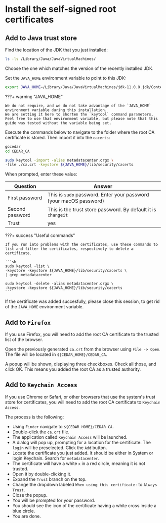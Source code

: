 # Install the self-signed root certificates

## Add to Java trust store
Find the location of the JDK that you just installed:

```sh
ls -ls /Library/Java/JavaVirtualMachines/
```

Choose the one which matches the version of the recently installed JDK.

Set the `JAVA_HOME` environment variable to point to this JDK:
```sh
export JAVA_HOME=/Library/Java/JavaVirtualMachines/jdk-11.0.8.jdk/Contents/Home/
```

???+ warning "JAVA_HOME"
    
    We do not require, and we do not take advantage of the `JAVA_HOME` environment variable during this installation.
    We are setting it here to shorten the `keytool` command parameters.
    Feel free to use that environment variable, but please note that this guide was tested without the variable being set. 

Execute the commands below to navigate to the folder where the root CA certificate is stored.
Then import it into the `cacerts`: 
```sh
gocedar
cd CEDAR_CA

sudo keytool -import -alias metadatacenter.orgx \
-file ./ca.crt -keystore ${JAVA_HOME}/lib/security/cacerts
```

When prompted, enter these value:

| Question                   | Answer                   |
| -----------                | -----------              |
| First password             | This is `sudo` password. Enter your password (your macOS password)|
| Second password            | This is the trust store password. By default it is `changeit` |
| Trust                      | yes |

???+ success "Useful commands"

    If you run into problems with the certificates, use these commands to list and filter the certificates, respectively to delete a certificate.

    ```sh
    sudo keytool -list \
    -keystore -keystore ${JAVA_HOME}/lib/security/cacerts \
    | grep metadatacenter
    
    sudo keytool -delete -alias metadatacenter.orgx \
    -keystore -keystore ${JAVA_HOME}/lib/security/cacerts
    ```

If the certificate was added succesfully, please close this session, to get rid of the `JAVA_HOME` environment variable.
## Add to `Firefox`
If you use Firefox, you will need to add the root CA certificate to the trusted list of the browser.

Open the previously generated `ca.crt` from the browser using `File -> Open`. The file will be located in `${CEDAR_HOME}/CEDAR_CA`.

A popup will be shown, displaying three checkboxes. Check all those, and click OK. This means you added the root CA as a trusted authority. 

## Add to `Keychain Access`
If you use Chrome or Safari, or other browsers that use the system's trust store for certificates, you will need to add the root CA certificate to `Keychain Access`.

The process is the following:

* Using `Finder` navigate to `${CEDAR_HOME}/CEDAR_CA`.
* Double-click the `ca.crt` file.
* The application called `Keychain Access` will be launched.
* A dialog will pop up, prompting for a location for the certificate. The `login` will be preselected. Click the `Add` button.
* Locate the certificate you just added. It should be either in System or login Keychain. Search for `metadatacenter`.
* The certificate will have a white `x` in a red circle, meaning it is not trusted.
* Open it by double-clicking it.
* Expand the `Trust` branch on the top.
* Change the dropdown labeled `When using this certificate:` to `Always Trust`.
* Close the popup.
* You will be prompted for your password.
* You should see the icon of the certificate having a white cross inside a blue circle.
* You are done.

